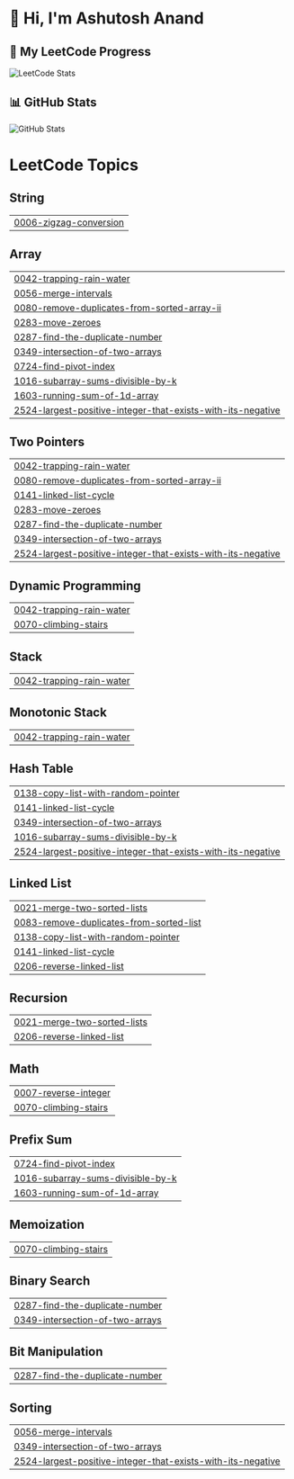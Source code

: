# 👋 Hi, I'm Ashutosh Anand  

## 🚀 My LeetCode Progress  

![LeetCode Stats](https://leetcard.jacoblin.cool/Ashutoshanand2287?theme=dark&font=baloo&ext=contest)  

## 📊 GitHub Stats  
![GitHub Stats](https://github-readme-stats.vercel.app/api?username=ashutosh2287&show_icons=true&theme=radical)

<!---LeetCode Topics Start-->
# LeetCode Topics
## String
|  |
| ------- |
| [0006-zigzag-conversion](https://github.com/ashutosh2287/Ashutoshanand2287/tree/master/0006-zigzag-conversion) |
## Array
|  |
| ------- |
| [0042-trapping-rain-water](https://github.com/ashutosh2287/Ashutoshanand2287/tree/master/0042-trapping-rain-water) |
| [0056-merge-intervals](https://github.com/ashutosh2287/Ashutoshanand2287/tree/master/0056-merge-intervals) |
| [0080-remove-duplicates-from-sorted-array-ii](https://github.com/ashutosh2287/Ashutoshanand2287/tree/master/0080-remove-duplicates-from-sorted-array-ii) |
| [0283-move-zeroes](https://github.com/ashutosh2287/Ashutoshanand2287/tree/master/0283-move-zeroes) |
| [0287-find-the-duplicate-number](https://github.com/ashutosh2287/Ashutoshanand2287/tree/master/0287-find-the-duplicate-number) |
| [0349-intersection-of-two-arrays](https://github.com/ashutosh2287/Ashutoshanand2287/tree/master/0349-intersection-of-two-arrays) |
| [0724-find-pivot-index](https://github.com/ashutosh2287/Ashutoshanand2287/tree/master/0724-find-pivot-index) |
| [1016-subarray-sums-divisible-by-k](https://github.com/ashutosh2287/Ashutoshanand2287/tree/master/1016-subarray-sums-divisible-by-k) |
| [1603-running-sum-of-1d-array](https://github.com/ashutosh2287/Ashutoshanand2287/tree/master/1603-running-sum-of-1d-array) |
| [2524-largest-positive-integer-that-exists-with-its-negative](https://github.com/ashutosh2287/Ashutoshanand2287/tree/master/2524-largest-positive-integer-that-exists-with-its-negative) |
## Two Pointers
|  |
| ------- |
| [0042-trapping-rain-water](https://github.com/ashutosh2287/Ashutoshanand2287/tree/master/0042-trapping-rain-water) |
| [0080-remove-duplicates-from-sorted-array-ii](https://github.com/ashutosh2287/Ashutoshanand2287/tree/master/0080-remove-duplicates-from-sorted-array-ii) |
| [0141-linked-list-cycle](https://github.com/ashutosh2287/Ashutoshanand2287/tree/master/0141-linked-list-cycle) |
| [0283-move-zeroes](https://github.com/ashutosh2287/Ashutoshanand2287/tree/master/0283-move-zeroes) |
| [0287-find-the-duplicate-number](https://github.com/ashutosh2287/Ashutoshanand2287/tree/master/0287-find-the-duplicate-number) |
| [0349-intersection-of-two-arrays](https://github.com/ashutosh2287/Ashutoshanand2287/tree/master/0349-intersection-of-two-arrays) |
| [2524-largest-positive-integer-that-exists-with-its-negative](https://github.com/ashutosh2287/Ashutoshanand2287/tree/master/2524-largest-positive-integer-that-exists-with-its-negative) |
## Dynamic Programming
|  |
| ------- |
| [0042-trapping-rain-water](https://github.com/ashutosh2287/Ashutoshanand2287/tree/master/0042-trapping-rain-water) |
| [0070-climbing-stairs](https://github.com/ashutosh2287/Ashutoshanand2287/tree/master/0070-climbing-stairs) |
## Stack
|  |
| ------- |
| [0042-trapping-rain-water](https://github.com/ashutosh2287/Ashutoshanand2287/tree/master/0042-trapping-rain-water) |
## Monotonic Stack
|  |
| ------- |
| [0042-trapping-rain-water](https://github.com/ashutosh2287/Ashutoshanand2287/tree/master/0042-trapping-rain-water) |
## Hash Table
|  |
| ------- |
| [0138-copy-list-with-random-pointer](https://github.com/ashutosh2287/Ashutoshanand2287/tree/master/0138-copy-list-with-random-pointer) |
| [0141-linked-list-cycle](https://github.com/ashutosh2287/Ashutoshanand2287/tree/master/0141-linked-list-cycle) |
| [0349-intersection-of-two-arrays](https://github.com/ashutosh2287/Ashutoshanand2287/tree/master/0349-intersection-of-two-arrays) |
| [1016-subarray-sums-divisible-by-k](https://github.com/ashutosh2287/Ashutoshanand2287/tree/master/1016-subarray-sums-divisible-by-k) |
| [2524-largest-positive-integer-that-exists-with-its-negative](https://github.com/ashutosh2287/Ashutoshanand2287/tree/master/2524-largest-positive-integer-that-exists-with-its-negative) |
## Linked List
|  |
| ------- |
| [0021-merge-two-sorted-lists](https://github.com/ashutosh2287/Ashutoshanand2287/tree/master/0021-merge-two-sorted-lists) |
| [0083-remove-duplicates-from-sorted-list](https://github.com/ashutosh2287/Ashutoshanand2287/tree/master/0083-remove-duplicates-from-sorted-list) |
| [0138-copy-list-with-random-pointer](https://github.com/ashutosh2287/Ashutoshanand2287/tree/master/0138-copy-list-with-random-pointer) |
| [0141-linked-list-cycle](https://github.com/ashutosh2287/Ashutoshanand2287/tree/master/0141-linked-list-cycle) |
| [0206-reverse-linked-list](https://github.com/ashutosh2287/Ashutoshanand2287/tree/master/0206-reverse-linked-list) |
## Recursion
|  |
| ------- |
| [0021-merge-two-sorted-lists](https://github.com/ashutosh2287/Ashutoshanand2287/tree/master/0021-merge-two-sorted-lists) |
| [0206-reverse-linked-list](https://github.com/ashutosh2287/Ashutoshanand2287/tree/master/0206-reverse-linked-list) |
## Math
|  |
| ------- |
| [0007-reverse-integer](https://github.com/ashutosh2287/Ashutoshanand2287/tree/master/0007-reverse-integer) |
| [0070-climbing-stairs](https://github.com/ashutosh2287/Ashutoshanand2287/tree/master/0070-climbing-stairs) |
## Prefix Sum
|  |
| ------- |
| [0724-find-pivot-index](https://github.com/ashutosh2287/Ashutoshanand2287/tree/master/0724-find-pivot-index) |
| [1016-subarray-sums-divisible-by-k](https://github.com/ashutosh2287/Ashutoshanand2287/tree/master/1016-subarray-sums-divisible-by-k) |
| [1603-running-sum-of-1d-array](https://github.com/ashutosh2287/Ashutoshanand2287/tree/master/1603-running-sum-of-1d-array) |
## Memoization
|  |
| ------- |
| [0070-climbing-stairs](https://github.com/ashutosh2287/Ashutoshanand2287/tree/master/0070-climbing-stairs) |
## Binary Search
|  |
| ------- |
| [0287-find-the-duplicate-number](https://github.com/ashutosh2287/Ashutoshanand2287/tree/master/0287-find-the-duplicate-number) |
| [0349-intersection-of-two-arrays](https://github.com/ashutosh2287/Ashutoshanand2287/tree/master/0349-intersection-of-two-arrays) |
## Bit Manipulation
|  |
| ------- |
| [0287-find-the-duplicate-number](https://github.com/ashutosh2287/Ashutoshanand2287/tree/master/0287-find-the-duplicate-number) |
## Sorting
|  |
| ------- |
| [0056-merge-intervals](https://github.com/ashutosh2287/Ashutoshanand2287/tree/master/0056-merge-intervals) |
| [0349-intersection-of-two-arrays](https://github.com/ashutosh2287/Ashutoshanand2287/tree/master/0349-intersection-of-two-arrays) |
| [2524-largest-positive-integer-that-exists-with-its-negative](https://github.com/ashutosh2287/Ashutoshanand2287/tree/master/2524-largest-positive-integer-that-exists-with-its-negative) |
<!---LeetCode Topics End-->